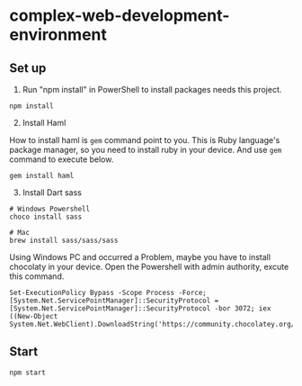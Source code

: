 # complex-web-development-environment

## Set up

1. Run "npm install" in PowerShell to install packages needs this project.

```shell
npm install
```

2. Install Haml

How to install haml is ```gem``` command point to you.
This is Ruby language's package manager, so you need to install ruby in your device.
And use ```gem``` command to execute below.

```shell
gem install haml
```

3. Install Dart sass

```shell
# Windows Powershell
choco install sass

# Mac
brew install sass/sass/sass
```

Using Windows PC and occurred a Problem, maybe you have to install chocolaty in your device.
Open the Powershell with admin authority, excute this command.

```shell
Set-ExecutionPolicy Bypass -Scope Process -Force; [System.Net.ServicePointManager]::SecurityProtocol = [System.Net.ServicePointManager]::SecurityProtocol -bor 3072; iex ((New-Object System.Net.WebClient).DownloadString('https://community.chocolatey.org/install.ps1'))

```

## Start

```shell
npm start
```

